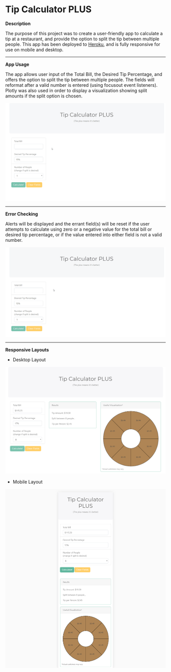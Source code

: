 # Tip Calculator PLUS

**Description**  

The purpose of this project was to create a user-friendly app to calculate a tip at a restaurant, and provide the option to split the tip between multiple people.  This app has been deployed to [Heroku](https://tip-calculator-plus.herokuapp.com), and is fully responsive for use on mobile and desktop.

---

**App Usage**  

The app allows user input of the Total Bill, the Desired Tip Percentage, and offers the option to split the tip between multiple people.  The fields will reformat after a valid number is entered (using focusout event listeners).  Plotly was also used in order to display a visualization showing split amounts if the split option is chosen.

![alt text](assets/images/results.gif "Calculation Results")

---

**Error Checking**  

Alerts will be displayed and the errant field(s) will be reset if the user attempts to calculate using zero or a negative value for the total bill or desired tip percentage, or if the value entered into either field is not a valid number.  

![alt text](assets/images/alert.gif "Alert Example")

---

**Responsive Layouts**  

  * Desktop Layout  

![alt text](assets/images/desktop.png "Calculation Results")

  * Mobile Layout  

![alt text](assets/images/mobile.png "Calculation Results")

